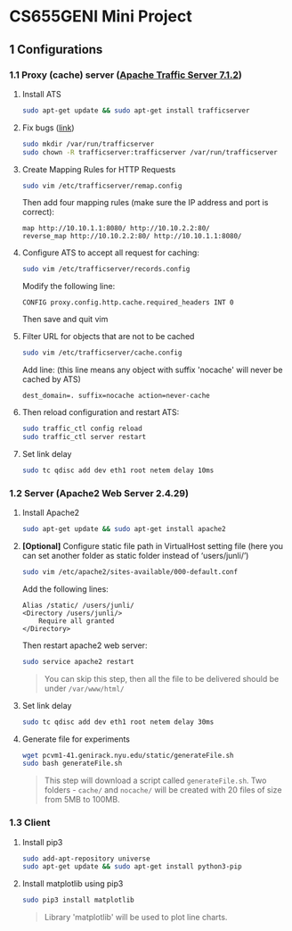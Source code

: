 # CS655GENI Mini Project

## 1 Configurations

### 1.1 Proxy (cache) server ([Apache Traffic Server 7.1.2](https://docs.trafficserver.apache.org/en/7.1.x/))

1. Install ATS

   ```bash
   sudo apt-get update && sudo apt-get install trafficserver
   ```

2. Fix bugs ([link](https://serverfault.com/questions/917583/trafficserver-crashes-after-upgrade-to-ubuntu-bionic-segmentation-fault-address))

   ```bash
   sudo mkdir /var/run/trafficserver
   sudo chown -R trafficserver:trafficserver /var/run/trafficserver
   ```

3. Create Mapping Rules for HTTP Requests

   ```bash
   sudo vim /etc/trafficserver/remap.config
   ```

   Then add four mapping rules (make sure the IP address and port is correct):

   ```
   map http://10.10.1.1:8080/ http://10.10.2.2:80/
   reverse_map http://10.10.2.2:80/ http://10.10.1.1:8080/
   ```

4. Configure ATS to accept all request for caching:

   ```bash
   sudo vim /etc/trafficserver/records.config
   ```

   Modify the following line:

   ```
   CONFIG proxy.config.http.cache.required_headers INT 0
   ```

   Then save and quit vim

5. Filter URL for objects that are not to be cached

   ```bash
   sudo vim /etc/trafficserver/cache.config
   ```

   Add line: (this line means any object with suffix 'nocache' will never be cached by ATS)

   ```
   dest_domain=. suffix=nocache action=never-cache
   ```

6. Then reload configuration and restart ATS:

   ```bash
   sudo traffic_ctl config reload
   sudo traffic_ctl server restart
   ```

7. Set link delay

   ```bash
   sudo tc qdisc add dev eth1 root netem delay 10ms
   ```

   

### 1.2 Server (Apache2 Web Server 2.4.29)

1. Install Apache2

   ```bash
   sudo apt-get update && sudo apt-get install apache2
   ```

2. **[Optional]** Configure static file path in VirtualHost setting file (here you can set another folder as static folder instead of ‘users/junli/’)

   ```bash
   sudo vim /etc/apache2/sites-available/000-default.conf
   ```

   Add the following lines:

   ```
   Alias /static/ /users/junli/
   <Directory /users/junli/>
       Require all granted
   </Directory>
   ```

   Then restart apache2 web server:

   ```bash
   sudo service apache2 restart
   ```

   > You can skip this step, then all the file to be delivered should be under `/var/www/html/`

3. Set link delay

   ```bash
   sudo tc qdisc add dev eth1 root netem delay 30ms
   ```

4. Generate file for experiments

   ```bash
   wget pcvm1-41.genirack.nyu.edu/static/generateFile.sh
   sudo bash generateFile.sh
   ```

   > This step will download a script called `generateFile.sh`. Two folders - `cache/` and `nocache/` will be created with 20 files of size from 5MB to 100MB.

### 1.3 Client

1. Install pip3

   ```bash
   sudo add-apt-repository universe
   sudo apt-get update && sudo apt-get install python3-pip
   ```

2. Install matplotlib using pip3

   ```bash
   sudo pip3 install matplotlib
   ```

   > Library 'matplotlib' will be used to plot line charts.

